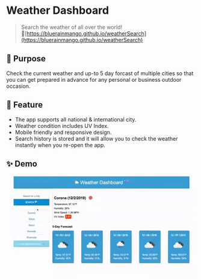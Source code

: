 # Weather Dashboard
> Search the weather of all over the world!<br>
🔗[https://bluerainmango.github.io/weatherSearch](https://bluerainmango.github.io/weatherSearch)

## 🎯 Purpose
Check the current weather and up-to 5 day forcast of multiple cities so that you can get prepared in advance for any personal or business outdoor occasion.

## 🔱 Feature
- The app supports all national & international city.
- Weather condition includes UV Index.
- Mobile friendly and responsive design.
- Search history is stored and it will allow you to check the weather instantly when you re-open the app.

## ✨ Demo
![screenshot](demo.gif)

